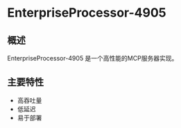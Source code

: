 # EnterpriseProcessor-4905

## 概述

EnterpriseProcessor-4905 是一个高性能的MCP服务器实现。

## 主要特性

- 高吞吐量
- 低延迟
- 易于部署
